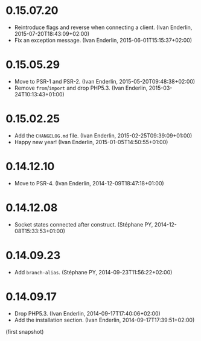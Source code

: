 # 0.15.07.20

  * Reintroduce flags and reverse when connecting a client. (Ivan Enderlin, 2015-07-20T18:43:09+02:00)
  * Fix an exception message. (Ivan Enderlin, 2015-06-01T15:15:37+02:00)

# 0.15.05.29

  * Move to PSR-1 and PSR-2. (Ivan Enderlin, 2015-05-20T09:48:38+02:00)
  * Remove `from`/`import` and drop PHP5.3. (Ivan Enderlin, 2015-03-24T10:13:43+01:00)

# 0.15.02.25

  * Add the `CHANGELOG.md` file. (Ivan Enderlin, 2015-02-25T09:39:09+01:00)
  * Happy new year! (Ivan Enderlin, 2015-01-05T14:50:55+01:00)

# 0.14.12.10

  * Move to PSR-4. (Ivan Enderlin, 2014-12-09T18:47:18+01:00)

# 0.14.12.08

  * Socket states connected after construct. (Stéphane PY, 2014-12-08T15:33:53+01:00)

# 0.14.09.23

  * Add `branch-alias`. (Stéphane PY, 2014-09-23T11:56:22+02:00)

# 0.14.09.17

  * Drop PHP5.3. (Ivan Enderlin, 2014-09-17T17:40:06+02:00)
  * Add the installation section. (Ivan Enderlin, 2014-09-17T17:39:51+02:00)

(first snapshot)
